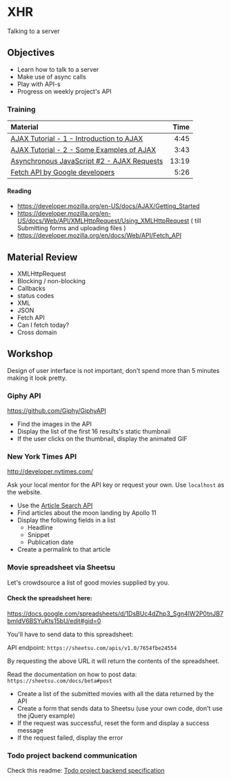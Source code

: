 # XHR
Talking to a server

## Objectives
 - Learn how to talk to a server
 - Make use of async calls
 - Play with API-s
 - Progress on weekly project's API

### Training
| Material | Time |
|:---------|-----:|
| [AJAX Tutorial - 1 - Introduction to AJAX](https://www.youtube.com/watch?v=tp3Gw-oWs2k) | 4:45 |
| [AJAX Tutorial - 2 - Some Examples of AJAX](https://www.youtube.com/watch?v=-1RLW7a8Gr4) | 3:43 |
| [Asynchronous JavaScript #2 - AJAX Requests](https://www.youtube.com/watch?v=h0ZUpPiV1ac) | 13:19 |
| [Fetch API by Google developers](https://www.youtube.com/watch?v=g6-ZwZmRncs) | 5:26 |

#### Reading

 - https://developer.mozilla.org/en-US/docs/AJAX/Getting_Started
 - https://developer.mozilla.org/en-US/docs/Web/API/XMLHttpRequest/Using_XMLHttpRequest ( till Submitting forms and uploading files )
 - https://developer.mozilla.org/en/docs/Web/API/Fetch_API

## Material Review

 - XMLHttpRequest
 - Blocking / non-blocking
 - Callbacks
 - status codes
 - XML
 - JSON
 - Fetch API 
 - Can I fetch today?
 - Cross domain

## Workshop

Design of user interface is not important, don't spend more than 5 minutes making it look pretty.


### Giphy API

https://github.com/Giphy/GiphyAPI

 - Find the images in the API
 - Display the list of the first 16 results's static thumbnail
 - If the user clicks on the thumbnail, display the animated GIF


### New York Times API

http://developer.nytimes.com/

Ask your local mentor for the API key or request your own. Use `localhost` as the website.

 - Use the [Article Search API](http://developer.nytimes.com/article_search_v2.json)
 - Find articles about the moon landing by Apollo 11
 - Display the following fields in a list
    - Headline
    - Snippet 
    - Publication date
 - Create a permalink to that article


### Movie spreadsheet via Sheetsu

Let's crowdsource a list of good movies supplied by you.

#### Check the spreadsheet here: 

https://docs.google.com/spreadsheets/d/1DsBUc4dZhp3_Sgn4IW2P0tnJB7bmIdV6BSYuKts15bU/edit#gid=0

You'll have to send data to this spreadsheet:

API endpoint: `https://sheetsu.com/apis/v1.0/7654fbe24554`

By requesting the above URL it will return the contents of the spreadsheet.

Read the documentation on how to post data: `https://sheetsu.com/docs/beta#post`

 - Create a list of the submitted movies with all the data returned by the API
 - Create a form that sends data to Sheetsu (use your own code, don't use the jQuery example)
 - If the request was successful, reset the form and display a success message
 - If the request failed, display the error

### Todo project backend communication

Check this readme: [Todo project backend specification](todo-ajax/README.md)


